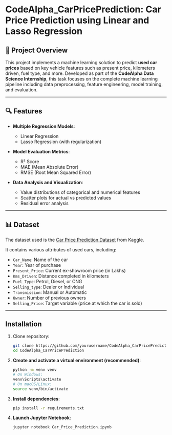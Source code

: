 # CodeAlpha_CarPricePrediction: Car Price Prediction using Linear and Lasso Regression

## 🚗 Project Overview

This project implements a machine learning solution to predict **used car prices** based on key vehicle features such as present price, kilometers driven, fuel type, and more. Developed as part of the **CodeAlpha Data Science Internship**, this task focuses on the complete machine learning pipeline including data preprocessing, feature engineering, model training, and evaluation.

---

## 🔍 Features

- **Multiple Regression Models**:
  - Linear Regression
  - Lasso Regression (with regularization)

- **Model Evaluation Metrics**:
  - R² Score
  - MAE (Mean Absolute Error)
  - RMSE (Root Mean Squared Error)

- **Data Analysis and Visualization**:
  - Value distributions of categorical and numerical features
  - Scatter plots for actual vs predicted values
  - Residual error analysis

---

## 📊 Dataset

The dataset used is the [Car Price Prediction Dataset](https://www.kaggle.com/datasets/vijayaadithyanvg/car-price-predictionused-cars) from Kaggle.

It contains various attributes of used cars, including:

- `Car_Name`: Name of the car
- `Year`: Year of purchase
- `Present_Price`: Current ex-showroom price (in Lakhs)
- `Kms_Driven`: Distance completed in kilometers
- `Fuel_Type`: Petrol, Diesel, or CNG
- `Selling_type`: Dealer or Individual
- `Transmission`: Manual or Automatic
- `Owner`: Number of previous owners
- `Selling_Price`: Target variable (price at which the car is sold)

---

## Installation
1. Clone repository:
   ```bash
   git clone https://github.com/yourusername/CodeAlpha_CarPricePrediction.git
   cd CodeAlpha_CarPricePrediction
2. **Create and activate a virtual environment (recommended)**:
   ```bash
   python -m venv venv
   # On Windows:
   venv\Scripts\activate
   # On macOS/Linux:
   source venv/bin/activate
3. **Install dependencies**:
   ```bash
   pip install -r requirements.txt
4. **Launch Jupyter Notebook**:
   ```bash
   jupyter notebook Car_Price_Prediction.ipynb
